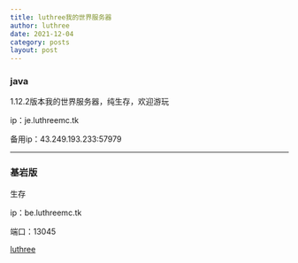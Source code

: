 ```yaml
---
title: luthree我的世界服务器
author: luthree
date: 2021-12-04
category: posts
layout: post
---
```


### java

1.12.2版本我的世界服务器，纯生存，欢迎游玩

ip：je.luthreemc.tk

备用ip：43.249.193.233:57979

--------

### 基岩版

生存

ip：be.luthreemc.tk

端口：13045

[luthree](https://luthr.ee)

